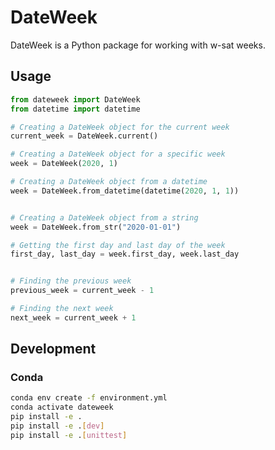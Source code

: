 # DateWeek

DateWeek is a Python package for working with w-sat weeks.

## Usage

```python
from dateweek import DateWeek
from datetime import datetime

# Creating a DateWeek object for the current week
current_week = DateWeek.current()

# Creating a DateWeek object for a specific week
week = DateWeek(2020, 1)

# Creating a DateWeek object from a datetime
week = DateWeek.from_datetime(datetime(2020, 1, 1))


# Creating a DateWeek object from a string
week = DateWeek.from_str("2020-01-01")

# Getting the first day and last day of the week
first_day, last_day = week.first_day, week.last_day


# Finding the previous week
previous_week = current_week - 1

# Finding the next week
next_week = current_week + 1

```

## Development

### Conda

```bash
conda env create -f environment.yml
conda activate dateweek
pip install -e .
pip install -e .[dev]
pip install -e .[unittest]
```
